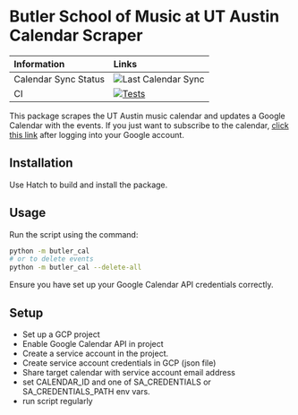# Butler School of Music at UT Austin Calendar Scraper

| Information | Links |
| :---------- | :-----|
| Calendar Sync Status | ![Last Calendar Sync](https://img.shields.io/badge/dynamic/json?url=https%3A%2F%2Fapi.github.com%2Frepos%2FAdam-D-Lewis%2Fbutler_events_calendar%2Factions%2Fworkflows%2F148948811%2Fruns%3Fquery%3Dbranch%253Amain%2Bis%253Asuccess%26per_page%3D1&query=%24.workflow_runs%5B0%5D.run_started_at&label=Date&format=date) |
| CI | [![Tests](https://github.com/Adam-D-Lewis/butler_events_calendar/actions/workflows/test.yaml/badge.svg)](https://github.com/Adam-D-Lewis/butler_events_calendar/actions/workflows/test.yaml) |

This package scrapes the UT Austin music calendar and updates a Google Calendar with the events.  If you just want to subscribe to the calendar, [click this link](https://calendar.google.com/calendar/u/0?cid=OWM1NDk4ODU5NTFiOTkxMDA1YjE4NTE5OGFiYjVmN2U5ZmI2YmE4Y2E4YWExN2ZmNmMxNjZiMTYxMWU3ZjBhZkBncm91cC5jYWxlbmRhci5nb29nbGUuY29t) after logging into your Google account.

## Installation

Use Hatch to build and install the package.

## Usage

Run the script using the command:

```bash
python -m butler_cal
# or to delete events
python -m butler_cal --delete-all
```

Ensure you have set up your Google Calendar API credentials correctly.


## Setup

- Set up a GCP project
- Enable Google Calendar API in project
- Create a service account in the project.
- Create service account credentials in GCP (json file)
- Share target calendar with service account email address
- set CALENDAR_ID and one of SA_CREDENTIALS or SA_CREDENTIALS_PATH env vars.
- run script regularly
